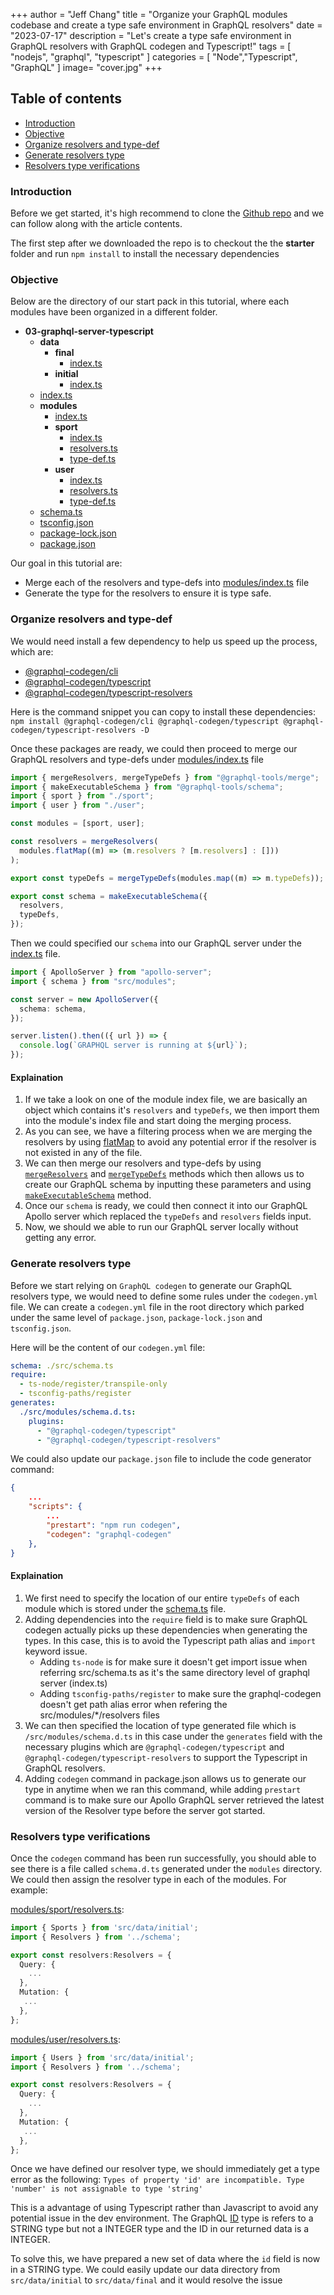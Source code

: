 +++
author = "Jeff Chang"
title = "Organize your GraphQL modules codebase and create a type safe environment in GraphQL resolvers"
date = "2023-07-17"
description = "Let's create a type safe environment in GraphQL resolvers with GraphQL codegen and Typescript!"
tags = [
    "nodejs", "graphql", "typescript"
]
categories = [
    "Node","Typescript", "GraphQL"
]
image= "cover.jpg"
+++

## Table of contents

- [Introduction](#introduction)
- [Objective](#objective)
- [Organize resolvers and type-def](#organize-file)
- [Generate resolvers type](#resolver-type-safe)
- [Resolvers type verifications](#verifications)

### Introduction<a name="introduction"></a>

Before we get started, it's high recommend to clone the [Github repo](https://github.com/Jeffcw96/graphql-learning-journey/tree/master/03-graphql-server-typescript-codegen) and we can follow along with the article contents.

The first step after we downloaded the repo is to checkout the the **starter** folder and run `npm install` to install the necessary dependencies

### Objective<a name="objective"></a>

Below are the directory of our start pack in this tutorial, where each modules have been organized in a different folder.

- **03\-graphql\-server\-typescript**
  - **data**
    - **final**
      - [index.ts](https://github.com/Jeffcw96/graphql-learning-journey/tree/master/03-graphql-server-typescript-codegen/starter/src/data/final/index.ts)
    - **initial**
      - [index.ts](https://github.com/Jeffcw96/graphql-learning-journey/tree/master/03-graphql-server-typescript-codegen/starter/src/data/initial/index.ts)
  - [index.ts](https://github.com/Jeffcw96/graphql-learning-journey/tree/master/03-graphql-server-typescript-codegen/starter/src/index.ts)
  - **modules**
    - [index.ts](https://github.com/Jeffcw96/graphql-learning-journey/tree/master/03-graphql-server-typescript-codegen/starter/src/modules/index.ts)
    - **sport**
      - [index.ts](https://github.com/Jeffcw96/graphql-learning-journey/tree/master/03-graphql-server-typescript-codegen/starter/src/modules/sport/index.ts)
      - [resolvers.ts](https://github.com/Jeffcw96/graphql-learning-journey/tree/master/03-graphql-server-typescript-codegen/starter/src/modules/sport/resolvers.ts)
      - [type\-def.ts](https://github.com/Jeffcw96/graphql-learning-journey/tree/master/03-graphql-server-typescript-codegen/starter/src/modules/sport/type-def.ts)
    - **user**
      - [index.ts](https://github.com/Jeffcw96/graphql-learning-journey/tree/master/03-graphql-server-typescript-codegen/starter/src/modules/user/index.ts)
      - [resolvers.ts](https://github.com/Jeffcw96/graphql-learning-journey/tree/master/03-graphql-server-typescript-codegen/starter/src/modules/user/resolvers.ts)
      - [type\-def.ts](https://github.com/Jeffcw96/graphql-learning-journey/tree/master/03-graphql-server-typescript-codegen/starter/src/modules/user/type-def.ts)
  - [schema.ts](https://github.com/Jeffcw96/graphql-learning-journey/tree/master/03-graphql-server-typescript-codegen/starter/src/schema.ts)
  - [tsconfig.json](https://github.com/Jeffcw96/graphql-learning-journey/tree/master/03-graphql-server-typescript-codegen/starter/tsconfig.json)
  - [package\-lock.json](https://github.com/Jeffcw96/graphql-learning-journey/tree/master/03-graphql-server-typescript-codegen/starter/package-lock.json)
  - [package.json](https://github.com/Jeffcw96/graphql-learning-journey/tree/master/03-graphql-server-typescript-codegen/starter/package.json)

Our goal in this tutorial are:

- Merge each of the resolvers and type-defs into [modules/index.ts](https://github.com/Jeffcw96/graphql-learning-journey/tree/master/03-graphql-server-typescript-codegen/starter/src/modules/index.ts) file
- Generate the type for the resolvers to ensure it is type safe.

### Organize resolvers and type-def<a name="organize-file"></a>

We would need install a few dependency to help us speed up the process, which are:

- [@graphql-codegen/cli](https://www.npmjs.com/package/@graphql-codegen/cli)
- [@graphql-codegen/typescript](https://www.npmjs.com/package/@graphql-codegen/typescript)
- [@graphql-codegen/typescript-resolvers](https://www.npmjs.com/package/@graphql-codegen/typescript-resolvers)

Here is the command snippet you can copy to install these dependencies:
`npm install @graphql-codegen/cli @graphql-codegen/typescript @graphql-codegen/typescript-resolvers -D`

Once these packages are ready, we could then proceed to merge our GraphQL resolvers and type-defs under [modules/index.ts](https://github.com/Jeffcw96/graphql-learning-journey/tree/master/03-graphql-server-typescript-codegen/starter/src/modules/index.ts) file

```ts
import { mergeResolvers, mergeTypeDefs } from "@graphql-tools/merge";
import { makeExecutableSchema } from "@graphql-tools/schema";
import { sport } from "./sport";
import { user } from "./user";

const modules = [sport, user];

const resolvers = mergeResolvers(
  modules.flatMap((m) => (m.resolvers ? [m.resolvers] : []))
);

export const typeDefs = mergeTypeDefs(modules.map((m) => m.typeDefs));

export const schema = makeExecutableSchema({
  resolvers,
  typeDefs,
});
```

Then we could specified our `schema` into our GraphQL server under the [index.ts](https://github.com/Jeffcw96/graphql-learning-journey/blob/master/03-graphql-server-typescript-codegen/starter/src/index.ts) file.

```ts
import { ApolloServer } from "apollo-server";
import { schema } from "src/modules";

const server = new ApolloServer({
  schema: schema,
});

server.listen().then(({ url }) => {
  console.log(`GRAPHQL server is running at ${url}`);
});
```

#### Explaination

1. If we take a look on one of the module index file, we are basically an object which contains it's `resolvers` and `typeDefs`, we then import them into the module's index file and start doing the merging process.
2. As you can see, we have a filtering process when we are merging the resolvers by using [flatMap](https://developer.mozilla.org/en-US/docs/Web/JavaScript/Reference/Global_Objects/Array/flatMap) to avoid any potential error if the resolver is not existed in any of the file.
3. We can then merge our resolvers and type-defs by using [`mergeResolvers`](https://the-guild.dev/graphql/tools/docs/schema-merging#merging-resolvers) and [`mergeTypeDefs`](https://the-guild.dev/graphql/tools/docs/schema-merging#merging-type-definitions) methods which then allows us to create our GraphQL schema by inputting these parameters and using [`makeExecutableSchema`](https://the-guild.dev/graphql/tools/docs/schema-directives#using-schema-directives) method.
4. Once our `schema` is ready, we could then connect it into our GraphQL Apollo server which replaced the `typeDefs` and `resolvers` fields input.
5. Now, we should we able to run our GraphQL server locally without getting any error.

### Generate resolvers type<a name="resolver-type-safe"></a>

Before we start relying on `GraphQL codegen` to generate our GraphQL resolvers type, we would need to define some rules under the `codegen.yml` file.
We can create a `codegen.yml` file in the root directory which parked under the same level of `package.json`, `package-lock.json` and `tsconfig.json`.

Here will be the content of our `codegen.yml` file:

```yaml
schema: ./src/schema.ts
require:
  - ts-node/register/transpile-only
  - tsconfig-paths/register
generates:
  ./src/modules/schema.d.ts:
    plugins:
      - "@graphql-codegen/typescript"
      - "@graphql-codegen/typescript-resolvers"
```

We could also update our `package.json` file to include the code generator command:

```json
{
    ...
    "scripts": {
        ...
        "prestart": "npm run codegen",
        "codegen": "graphql-codegen"
    },
}
```

#### Explaination

1. We first need to specify the location of our entire `typeDefs` of each module which is stored under the [schema.ts](https://github.com/Jeffcw96/graphql-learning-journey/tree/master/03-graphql-server-typescript-codegen/starter/src/schema.ts) file.
2. Adding dependencies into the `require` field is to make sure GraphQL codegen actually picks up these dependencies when generating the types. In this case, this is to avoid the Typescript path alias and `import` keyword issue.
   - Adding `ts-node` is for make sure it doesn't get import issue when referring src/schema.ts as it's the same directory level of graphql server (index.ts)
   - Adding `tsconfig-paths/register` to make sure the graphql-codegen doesn't get path alias error when refering the src/modules/\*/resolvers files
3. We can then specified the location of type generated file which is `/src/modules/schema.d.ts` in this case under the `generates` field with the necessary plugins which are `@graphql-codegen/typescript` and `@graphql-codegen/typescript-resolvers` to support the Typescript in GraphQL resolvers.
4. Adding `codegen` command in package.json allows us to generate our type in anytime when we ran this command, while adding `prestart` command is to make sure our Apollo GraphQL server retrieved the latest version of the Resolver type before the server got started.

### Resolvers type verifications<a name="verifications"></a>

Once the `codegen` command has been run successfully, you should able to see there is a file called `schema.d.ts` generated under the `modules` directory.
We could then assign the resolver type in each of the modules. For example:

[modules/sport/resolvers.ts](https://github.com/Jeffcw96/graphql-learning-journey/tree/master/03-graphql-server-typescript-codegen/starter/src/modules/sport/resolvers.ts):

```ts
import { Sports } from 'src/data/initial';
import { Resolvers } from '../schema';

export const resolvers:Resolvers = {
  Query: {
    ...
  },
  Mutation: {
   ...
  },
};

```

[modules/user/resolvers.ts](https://github.com/Jeffcw96/graphql-learning-journey/tree/master/03-graphql-server-typescript-codegen/starter/src/modules/user/resolvers.ts):

```ts
import { Users } from 'src/data/initial';
import { Resolvers } from '../schema';

export const resolvers:Resolvers = {
  Query: {
    ...
  },
  Mutation: {
   ...
  },
};

```

Once we have defined our resolver type, we should immediately get a type error as the following:
`Types of property 'id' are incompatible. Type 'number' is not assignable to type 'string'`

This is a advantage of using Typescript rather than Javascript to avoid any potential issue in the dev environment. The GraphQL [ID](https://graphql.org/learn/schema/#scalar-types) type is refers to a STRING type but not a INTEGER type and the ID in our returned data is a INTEGER.

To solve this, we have prepared a new set of data where the `id` field is now in a STRING type. We could easily update our data directory from `src/data/initial` to `src/data/final` and it would resolve the issue
